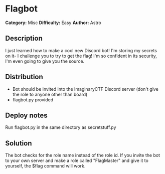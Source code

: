 # Flagbot
**Category:** Misc
**Difficulty:** Easy
**Author:** Astro

## Description

I just learned how to make a cool new Discord bot! I'm storing my secrets on it- I challenge you to try to get the flag! I'm so confident in its security, I'm even going to give you the source. 

## Distribution

- Bot should be invited into the ImaginaryCTF Discord server (don't give the role to anyone other than board)
- flagbot.py provided

## Deploy notes

Run flagbot.py in the same directory as secretstuff.py

## Solution

The bot checks for the role name instead of the role id. If you invite the bot to your own server and make a role called "FlagMaster" and give it to yourself, the $flag command will work.
